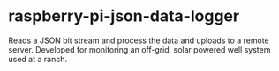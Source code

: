 # raspberry-pi-json-data-logger
Reads a JSON bit stream and process the data and uploads to a remote server. 
Developed for monitoring an off-grid, solar powered well system used at a ranch.

